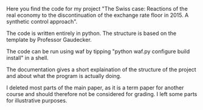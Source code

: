 Here you find the code for my project "The Swiss case: Reactions of the real economy to the discontinuation of the exchange rate floor in 2015. A synthetic control approach".

The code is written entirely in python. The structure is based on the template by Professor Gaudecker. 

The code can be run using waf by tipping "python waf.py configure build install" in a shell.

The documentation gives a short explaination of the structure of the project and about what the program is actually doing.

I deleted most parts of the main paper, as it is a term paper for another course and should therefore not be considered for grading.
I left some parts for illustrative purposes.